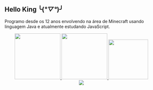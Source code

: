 ## Hello King ╰(*°▽°*)╯

Programo desde os 12 anos envolvendo na área de Minecraft usando linguagem Java e atualmente estudando JavaScript.

<div align="center">
  <a href="https://github.com/KingTimer12">
  <img height="150em" src="https://github-readme-stats.vercel.app/api?username=KingTimer12&show_icons=true&theme=gotham&include_all_commits=true&count_private=true"/>
  <img height="150em" src="https://github-readme-stats.vercel.app/api/top-langs/?username=KingTimer12&layout=compact&langs_count=7&theme=gotham"/>
  <img height="130em" src="https://github-readme-stats.vercel.app/api/pin/?username=KingTimer12&repo=weeble&theme=gotham"/>
</div>
  
<div align="center">
  <a href="https://twitter.com/KingTimer12" target="_blank"><img src="https://img.shields.io/badge/-Twitter-%230077B5?style=for-the-badge&logo=twitter&logoColor=white" target="_blank"></a>
</div>
